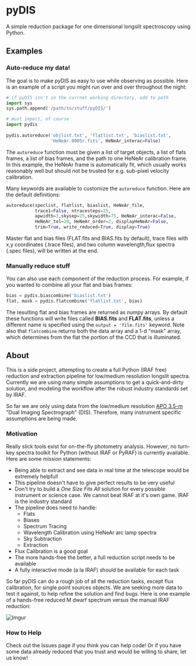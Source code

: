 # pyDIS
A simple reduction package for one dimensional longslit spectroscopy using Python.

## Examples
### Auto-reduce my data!

The goal is to make pyDIS as easy to use while observing as possible. Here is an example of a script you might run over and over throughout the night:

````python 
# if pyDIS isn't in the currnet working directory, add to path
import sys
sys.path.append('/path/to/stuff/pyDIS/')

# must import, of course
import pydis
    
pydis.autoreduce('objlist.txt', 'flatlist.txt', 'biaslist.txt',
                 'HeNeAr.0005r.fits', HeNeAr_interac=False)
````

The `autoreduce` function must be given a list of target objects, a list of flats frames, a list of bias frames, and the path to one HeNeAr calibration frame. In this example, the HeNeAr frame is automatically fit, which usually works reasonably well but should not be trusted for e.g. sub-pixel velocity calibration.

Many keywords are available to customize the `autoreduce` function. Here are the default definitions:


````python
autoreduce(speclist, flatlist, biaslist, HeNeAr_file,
           trace1=False, ntracesteps=25,
           apwidth=3,skysep=25,skywidth=75, HeNeAr_interac=False,
           HeNeAr_tol=20, HeNeAr_order=2, displayHeNeAr=False,
           trim=True, write_reduced=True, display=True)
````

Master flat and bias files (FLAT.fits and BIAS.fits by default), trace files with x,y coordinates (.trace files), and two column wavelength,flux spectra (.spec files), will be written at the end.


### Manually reduce stuff
You can also use each component of the reduction process. For example, if you wanted to combine all your flat and bias frames:

````python 
bias = pydis.biascombine('biaslist.txt')
flat, mask = pydis.flatcombine('flatlist.txt', bias)
````

The resulting flat and bias frames are returned as numpy arrays. By default these functions will write files called **BIAS.fits** and **FLAT.fits**, unless a different name is specified using the `output = 'file.fits'` keyword.
Note also that `flatcombine` returns both the data array and a 1-d "mask" array, which determines from the flat the portion of the CCD that is illuminated.





## About

This is a side project, attempting to create a full Python (IRAF free) reduction and extraction pipeline for low/medium resolution longslit spectra. Currently we are using many simple assumptions to get a quick-and-dirty solution, and modeling the workflow after the robust industry standards set by IRAF.

So far we are only using data from the low/medium resolution [APO 3.5-m](http://www.apo.nmsu.edu) "Dual Imaging Spectrograph" (DIS). Therefore, many instrument specific assumptions are being made.

### Motivation
Really slick tools exist for on-the-fly photometry analysis. However, no turn-key spectra toolkit for Python (without IRAF or PyRAF) is currently available. Here are some mission statements:

- Being able to extract and see data in real time at the telescope would be extremely helpful!
- This pipeline doesn't have to give perfect results to be very useful
- Don't try to build a *One Size Fits All* solution for every possible instrument or science case. We cannot beat IRAF at it's own game. IRAF is the industry standard
- The pipeline does need to handle:
	- Flats 
	- Biases 
	- Spectrum Tracing
	- Wavelength Calibration using HeNeAr arc lamp spectra
	- Sky Subtraction
	- Extraction
- Flux Calibration is a good goal
- The more hands-free the better, a full reduction script needs to be available
- A fully interactive mode (a la IRAF) should be available for each task

So far pyDIS can do a rough job of all the reduction tasks, except flux calibration, for single point sources objects. We are seeking more data to test it against, to help refine the solution and find bugs. Here is one example of a hands-free reduced M dwarf spectrum versus the manual IRAF reduction:

![Imgur](http://i.imgur.com/IjXdt39l.png)

### How to Help
Check out the Issues page if you think you can help code! Or if you have some data already reduced that you trust and would be willing to share, let us know!